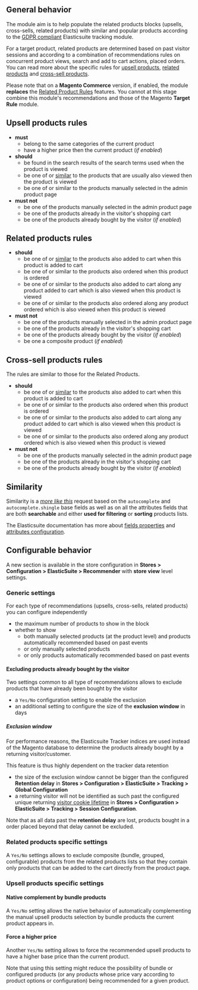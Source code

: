
## General behavior

The module aim is to help populate the related products blocks (upsells, cross-sells, related products) with similar and popular products according to the [GDPR compliant](https://github.com/Smile-SA/elasticsuite/wiki/GDPRCompliance) Elasticsuite tracking module.

For a target product, related products are determined based on past visitor sessions and according to a combination of recommendations rules on concurrent product views, search and add to cart actions, placed orders.
You can read more about the specific rules for [upsell products](#upsell-products-rules), [related products](#related-products-rules) and [cross-sell products](#cross-sell-products-rules).

Please note that on a **Magento Commerce** version, if enabled, the module **replaces** the [Related Product Rules](https://docs.magento.com/m2/2.0/ee/user_guide/marketing/product-related-rules.html) features.
You cannot at this stage combine this module's recommendations and those of the Magento **Target Rule** module.

## Upsell products rules

* **must**
    * belong to the same categories of the current product
    * have a higher price then the current product (*if enabled*)
* **should**
    * be found in the search results of the search terms used when the product is viewed
    * be one of or [similar](#similarity) to the products that are usually also viewed then the product is viewed
    * be one of or similar to the products manually selected in the admin product page
* **must not**
    * be one of the products manually selected in the admin product page
    * be one of the products already in the visitor's shopping cart
    * be one of the products already bought by the visitor (*if enabled*)

## Related products rules

* **should**
    * be one of or [similar](#similarity) to the products also added to cart when this product is added to cart
    * be one of or similar to the products also ordered when this product is ordered
    * be one of or similar to the products also added to cart along any product added to cart which is also viewed when this product is viewed
    * be one of or similar to the products also ordered along any product ordered which is also viewed when this product is viewed
* **must not**
    * be one of the products manually selected in the admin product page
    * be one of the products already in the visitor's shopping cart
    * be one of the products already bought by the visitor (*if enabled*)
    * be one a composite product (*if enabled*)

## Cross-sell products rules

The rules are similar to those for the Related Products.

* **should**
    * be one of or [similar](#similarity) to the products also added to cart when this product is added to cart
    * be one of or similar to the products also ordered when this product is ordered
    * be one of or similar to the products also added to cart along any product added to cart which is also viewed when this product is viewed
    * be one of or similar to the products also ordered along any product ordered which is also viewed when this product is viewed
* **must not**
    * be one of the products manually selected in the admin product page
    * be one of the products already in the visitor's shopping cart
    * be one of the products already bought by the visitor (*if enabled*)

## Similarity

Similarity is a [*more like this*](https://www.elastic.co/guide/en/elasticsearch/reference/current/query-dsl-mlt-query.html) request based on the `autocomplete` and `autocomplete.shingle` base fields as well as on all the attributes fields that are both **searchable** and either **used for filtering** or **sorting** products lists.

The Elasticsuite documentation has more about [fields properties](https://github.com/Smile-SA/elasticsuite/wiki/Indexing#defining-fields-property-via-configuration) and [attributes configuration](https://github.com/Smile-SA/elasticsuite/wiki/Attribute-configuration).

## Configurable behavior

A new section is available in the store configuration in **Stores > Configuration > ElasticSuite > Recommender** with **store view** level settings.

### Generic settings

For each type of recommendations (upsells, cross-sells, related products) you can configure independently
* the maximum number of products to show in the block
* whether to show
    * both manually selected products (at the product level) and products automatically recommended based on past events
    * or only manually selected products
    * or only products automatically recommended based on past events

#### Excluding products already bought by the visitor

Two settings common to all type of recommendations allows to exclude products that have already been bought by the visitor
* a `Yes/No` configuration setting to enable the exclusion
* an additional setting to configure the size of the **exclusion window** in days

##### Exclusion window

For performance reasons, the Elasticsuite Tracker indices are used instead of the Magento database to determine the products already bought by a returning visitor/customer.

This feature is thus highly dependent on the tracker data retention
* the size of the exclusion window cannot be bigger than the configured **Retention delay** in **Stores > Configuration > ElasticSuite > Tracking > Global Configuration**
* a returning visitor will not be identified as such past the configured unique returning [visitor cookie lifetime](https://github.com/Smile-SA/elasticsuite/wiki/GDPRCompliance#customer-information-and-user-consent-for-tracking) in **Stores > Configuration > ElasticSuite > Tracking > Session Configuration**.

Note that as all data past the **retention delay** are lost, products bought in a order placed beyond that delay cannot be excluded.

### Related products specific settings

A `Yes/No` settings allows to exclude composite (bundle, grouped, configurable) products from the related products lists so that they contain only products that can be added to the cart directly from the product page.

### Upsell products specific settings

#### Native complement by bundle products

A `Yes/No` setting allows the native behavior of automatically complementing the manual upsell products selection by bundle products the current product appears in.

#### Force a higher price

Another `Yes/No` setting allows to force the recommended upsell products to have a higher base price than the current product.

Note that using this setting might reduce the possibility of bundle or configured products (or any products whose price vary according to product options or configuration) being recommended for a given product.
